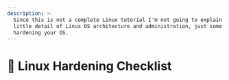 ```yaml
---
description: >-
  Since this is not a complete Linux tutorial I'm not going to explain every
  little detail of Linux OS architecture and administration, just some tips for
  hardening your OS.
---
```


# 🔧 Linux Hardening Checklist





&#x20;
